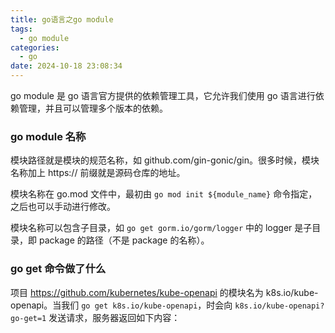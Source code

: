 ```yaml
---
title: go语言之go module
tags:
  - go module
categories:
  - go
date: 2024-10-18 23:08:34
---
```


go module 是 go 语言官方提供的依赖管理工具，它允许我们使用 go 语言进行依赖管理，并且可以管理多个版本的依赖。

<!-- more -->

### go module 名称

模块路径就是模块的规范名称，如 github.com/gin-gonic/gin。很多时候，模块名称加上 https:// 前缀就是源码仓库的地址。

模块名称在 go.mod 文件中，最初由 `go mod init ${module_name}` 命令指定，之后也可以手动进行修改。

模块名称可以包含子目录，如 `go get gorm.io/gorm/logger` 中的 logger 是子目录，即 package 的路径（不是 package 的名称）。

### go get 命令做了什么

项目 https://github.com/kubernetes/kube-openapi 的模块名为 k8s.io/kube-openapi。当我们 `go get k8s.io/kube-openapi`，时会向 `k8s.io/kube-openapi?go-get=1` 发送请求，服务器返回如下内容：

